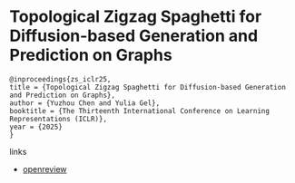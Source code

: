 # Topological Zigzag Spaghetti for Diffusion-based Generation and Prediction on Graphs

```
@inproceedings{zs_iclr25,
title = {Topological Zigzag Spaghetti for Diffusion-based Generation and Prediction on Graphs},
author = {Yuzhou Chen and Yulia Gel},
booktitle = {The Thirteenth International Conference on Learning Representations (ICLR)},
year = {2025}
}
```

links
- [openreview](https://openreview.net/forum?id=mYgoNEsUDi)
